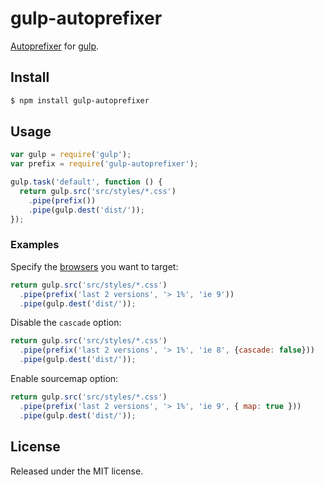 # gulp-autoprefixer

[Autoprefixer](https://github.com/ai/autoprefixer) for
[gulp](https://github.com/wearefractal/gulp).

## Install

```sh
$ npm install gulp-autoprefixer
```

## Usage

```js
var gulp = require('gulp');
var prefix = require('gulp-autoprefixer');

gulp.task('default', function () {
  return gulp.src('src/styles/*.css')
    .pipe(prefix())
    .pipe(gulp.dest('dist/'));
});
```

### Examples

Specify the [browsers](https://github.com/postcss/autoprefixer#browsers) you
want to target:

```js
return gulp.src('src/styles/*.css')
  .pipe(prefix('last 2 versions', '> 1%', 'ie 9'))
  .pipe(gulp.dest('dist/'));
```

Disable the `cascade` option:

```js
return gulp.src('src/styles/*.css')
  .pipe(prefix('last 2 versions', '> 1%', 'ie 8', {cascade: false}))
  .pipe(gulp.dest('dist/'));
```

Enable sourcemap option:

```js
return gulp.src('src/styles/*.css')
  .pipe(prefix('last 2 versions', '> 1%', 'ie 9', { map: true }))
  .pipe(gulp.dest('dist/'));
```

## License

Released under the MIT license.
